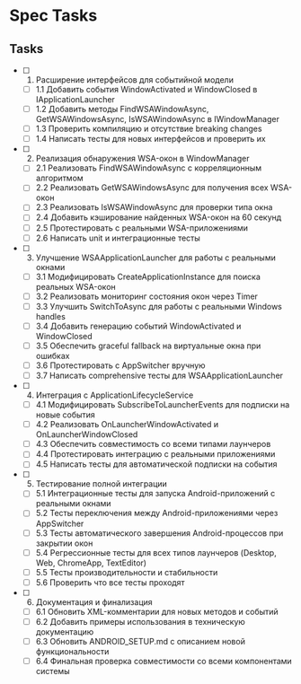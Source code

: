 # Spec Tasks

## Tasks

- [ ] 1. Расширение интерфейсов для событийной модели
  - [ ] 1.1 Добавить события WindowActivated и WindowClosed в IApplicationLauncher
  - [ ] 1.2 Добавить методы FindWSAWindowAsync, GetWSAWindowsAsync, IsWSAWindowAsync в IWindowManager
  - [ ] 1.3 Проверить компиляцию и отсутствие breaking changes
  - [ ] 1.4 Написать тесты для новых интерфейсов и проверить их

- [ ] 2. Реализация обнаружения WSA-окон в WindowManager
  - [ ] 2.1 Реализовать FindWSAWindowAsync с корреляционным алгоритмом
  - [ ] 2.2 Реализовать GetWSAWindowsAsync для получения всех WSA-окон
  - [ ] 2.3 Реализовать IsWSAWindowAsync для проверки типа окна
  - [ ] 2.4 Добавить кэширование найденных WSA-окон на 60 секунд
  - [ ] 2.5 Протестировать с реальными WSA-приложениями
  - [ ] 2.6 Написать unit и интеграционные тесты

- [ ] 3. Улучшение WSAApplicationLauncher для работы с реальными окнами
  - [ ] 3.1 Модифицировать CreateApplicationInstance для поиска реальных WSA-окон
  - [ ] 3.2 Реализовать мониторинг состояния окон через Timer
  - [ ] 3.3 Улучшить SwitchToAsync для работы с реальными Windows handles
  - [ ] 3.4 Добавить генерацию событий WindowActivated и WindowClosed
  - [ ] 3.5 Обеспечить graceful fallback на виртуальные окна при ошибках
  - [ ] 3.6 Протестировать с AppSwitcher вручную
  - [ ] 3.7 Написать comprehensive тесты для WSAApplicationLauncher

- [ ] 4. Интеграция с ApplicationLifecycleService
  - [ ] 4.1 Модифицировать SubscribeToLauncherEvents для подписки на новые события
  - [ ] 4.2 Реализовать OnLauncherWindowActivated и OnLauncherWindowClosed
  - [ ] 4.3 Обеспечить совместимость со всеми типами лаунчеров
  - [ ] 4.4 Протестировать интеграцию с реальными приложениями
  - [ ] 4.5 Написать тесты для автоматической подписки на события

- [ ] 5. Тестирование полной интеграции
  - [ ] 5.1 Интеграционные тесты для запуска Android-приложений с реальными окнами
  - [ ] 5.2 Тесты переключения между Android-приложениями через AppSwitcher
  - [ ] 5.3 Тесты автоматического завершения Android-процессов при закрытии окон
  - [ ] 5.4 Регрессионные тесты для всех типов лаунчеров (Desktop, Web, ChromeApp, TextEditor)
  - [ ] 5.5 Тесты производительности и стабильности
  - [ ] 5.6 Проверить что все тесты проходят

- [ ] 6. Документация и финализация
  - [ ] 6.1 Обновить XML-комментарии для новых методов и событий
  - [ ] 6.2 Добавить примеры использования в техническую документацию
  - [ ] 6.3 Обновить ANDROID_SETUP.md с описанием новой функциональности
  - [ ] 6.4 Финальная проверка совместимости со всеми компонентами системы
